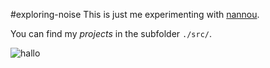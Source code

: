 #exploring-noise
This is just me experimenting with [nannou](https://nannou.cc/).

You can find my _projects_ in the subfolder ```./src/```.

![hallo](./src/polygon/polygon.gif "polygon")
